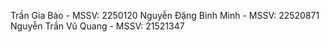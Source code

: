 Trần Gia Bảo - MSSV: 2250120 Nguyễn Đặng Bình Minh - MSSV: 22520871 Nguyễn Trần Vũ Quang - MSSV: 21521347
